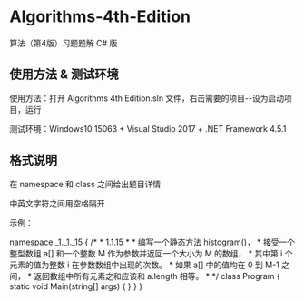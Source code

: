# Algorithms-4th-Edition

算法（第4版）习题题解 C# 版

## 使用方法 & 测试环境

使用方法：打开 Algorithms 4th Edition.sln 文件，右击需要的项目--设为启动项目，运行

测试环境：Windows10 15063 + Visual Studio 2017 + .NET Framework 4.5.1  

## 格式说明

在 namespace 和 class 之间给出题目详情

中英文字符之间用空格隔开

示例：

namespace _1._1._15
{
    /*
     * 1.1.15
     * 
     * 编写一个静态方法 histogram()，
     * 接受一个整型数组 a[] 和一个整数 M 作为参数并返回一个大小为 M 的数组，
     * 其中第 i 个元素的值为整数 i 在参数数组中出现的次数。
     * 如果 a[] 中的值均在 0 到 M-1 之间，
     * 返回数组中所有元素之和应该和 a.length 相等。
     * 
     */
    class Program
    {
        static void Main(string[] args)
        {
        }
    }
}
